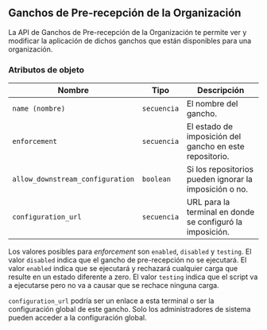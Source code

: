## Ganchos de Pre-recepción de la Organización

La API de Ganchos de Pre-recepción de la Organización te permite ver y modificar la aplicación de dichos ganchos que están disponibles para una organización.

### Atributos de objeto

| Nombre                           | Tipo        | Descripción                                               |
| -------------------------------- | ----------- | --------------------------------------------------------- |
| `name (nombre)`                  | `secuencia` | El nombre del gancho.                                     |
| `enforcement`                    | `secuencia` | El estado de imposición del gancho en este repositorio.   |
| `allow_downstream_configuration` | `boolean`   | Si los repositorios pueden ignorar la imposición o no.    |
| `configuration_url`              | `secuencia` | URL para la terminal en donde se configuró la imposición. |

Los valores posibles para *enforcement* son `enabled`, `disabled` y `testing`. El valor `disabled` indica que el gancho de pre-recepción no se ejecutará. El valor `enabled` indica que se ejecutará y rechazará cualquier carga que resulte en un estado diferente a zero. El valor `testing` indica que el script va a ejecutarse pero no va a causar que se rechace ninguna carga.

`configuration_url` podría ser un enlace a esta terminal o ser la configuración global de este gancho. Solo los administradores de sistema pueden acceder a la configuración global.